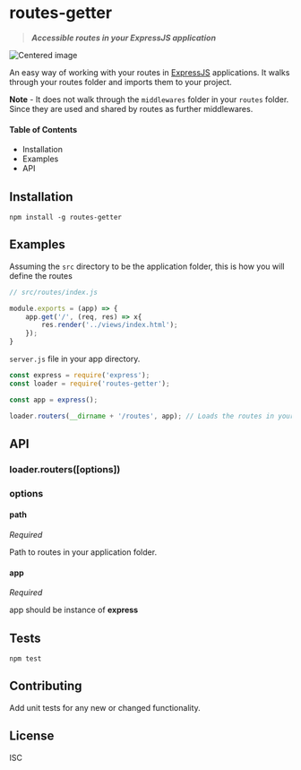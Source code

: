 # routes-getter

> ***Accessible routes in your ExpressJS application***

![Centered image](https://upload.wikimedia.org/wikipedia/commons/thumb/6/64/Expressjs.png/280px-Expressjs.png)

An easy way of working with your routes in [ExpressJS](https://expressjs.com) applications.
It walks through your routes folder and imports them to your project.

**Note** - It does not walk through the `middlewares` folder in your `routes` folder. Since they are used and shared by routes as further middlewares. 

#### Table of Contents

* Installation
* Examples
* API

## Installation

```
npm install -g routes-getter
```

## Examples

Assuming the `src` directory to be the application folder, this is how you will define the routes

```javascript
// src/routes/index.js

module.exports = (app) => {
	app.get('/', (req, res) => x{
		res.render('../views/index.html');
	});
}
```
`server.js` file in your app directory.

```javascript
const express = require('express');
const loader = require('routes-getter');

const app = express();

loader.routers(__dirname + '/routes', app); // Loads the routes in your application
```


## API

### loader.routers([options])

### options

#### path

*Required*<br>

Path to routes in your application folder.

#### app

*Required*<br>

app should be instance of **express**

## Tests

```
npm test
```

## Contributing
	
Add unit tests for any new or changed functionality.

## License

ISC





